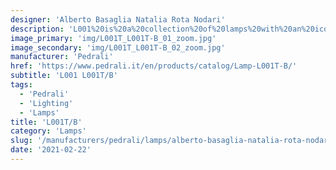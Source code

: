 ```yaml
---
designer: 'Alberto Basaglia Natalia Rota Nodari'
description: 'L001%20is%20a%20collection%20of%20lamps%20with%20an%20iconic%20design%20consisting%20of%20elements%20capable%20of%20creating%20different%20combinations.%20Floor%20lamp%20with%20injection%20moulded%20polycarbonate%20diffuser%20%D8%20520mm%2C%20steel%20base%20and%20stem.%20Foot%20pedal%20to%20swith%20on.'
image_primary: 'img/L001T_L001T-B_01_zoom.jpg'
image_secondary: 'img/L001T_L001T-B_02_zoom.jpg'
manufacturer: 'Pedrali'
href: 'https://www.pedrali.it/en/products/catalog/Lamp-L001T-B/'
subtitle: 'L001 L001T/B'
tags:
  - 'Pedrali'
  - 'Lighting'
  - 'Lamps'
title: 'L001T/B'
category: 'Lamps'
slug: '/manufacturers/pedrali/lamps/alberto-basaglia-natalia-rota-nodari-l-001-t-b'
date: '2021-02-22'
---
```

